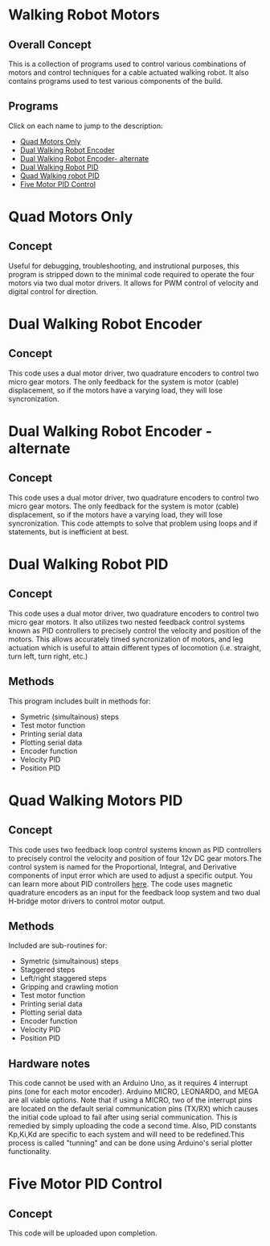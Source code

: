 # Walking Robot Motors
## Overall Concept
This is a collection of programs used to control various combinations of motors and control techniques for a cable actuated walking robot. It also contains programs used to test various components of the build.
## Programs
Click on each name to jump to the description:

- [Quad Motors Only](#quad-motors-only)
- [Dual Walking Robot Encoder](#dual-encoder)
- [Dual Walking Robot Encoder- alternate](#dual-encoder-alt)
- [Dual Walking Robot PID](#dual-pid)
- [Quad Walking robot PID](#quad-pid)
- [Five Motor PID Control](#five-pid)

# Quad Motors Only <a name="quad-motors-only"></a>
## Concept
Useful for debugging, troubleshooting, and instrutional purposes, this program is stripped down to the minimal code required to operate the four motors via two dual motor drivers. It allows for PWM control of velocity and digital control for direction. 

# Dual Walking Robot Encoder <a name="dual-encoder"></a>
## Concept
This code uses a dual motor driver, two quadrature encoders to control two micro gear motors. The only feedback for the system is motor (cable) displacement, so if the motors have a varying load, they will lose syncronization. 

# Dual Walking Robot Encoder - alternate <a name="dual-encoder-alt"></a>
## Concept
This code uses a dual motor driver, two quadrature encoders to control two micro gear motors. The only feedback for the system is motor (cable) displacement, so if the motors have a varying load, they will lose syncronization. This code attempts to solve that problem using loops and if statements, but is inefficient at best.

# Dual Walking Robot PID <a name="dual-pid"></a>
## Concept
This code uses a dual motor driver, two quadrature encoders to control two micro gear motors. It also utilizes two nested feedback control systems known as PID controllers to precisely control the velocity and position of the motors. This allows accurately timed syncronization of motors, and leg actuation which is useful to attain different types of locomotion (i.e. straight, turn left, turn right, etc.)

## Methods
This program includes built in methods for:
- Symetric (simultainous) steps
- Test motor function
- Printing serial data
- Plotting serial data
- Encoder function
- Velocity PID
- Position PID

# Quad Walking Motors PID <a name="quad-pid"></a>
## Concept
This code uses two feedback loop control systems known as PID controllers to precisely control the velocity and position of four 12v DC gear motors.The control system is named for the Proportional, Integral, and Derivative components of input error which are used to adjust a specific output. You can learn more about PID controllers [here](https://en.wikipedia.org/wiki/PID_controller "wikipedia link"). The code uses magnetic quadrature encoders as an input for the feedback loop system and two dual H-bridge motor drivers to control motor output. 

## Methods
Included are sub-routines for:
- Symetric (simultainous) steps
- Staggered steps
- Left/right staggered steps
- Gripping and crawling motion
- Test motor function
- Printing serial data
- Plotting serial data
- Encoder function
- Velocity PID
- Position PID

## Hardware notes
This code cannot be used with an Arduino Uno, as it requires 4 interrupt pins (one for each motor encoder). Arduino MICRO, LEONARDO, and MEGA are all viable options. Note that if using a MICRO, two of the interrupt pins are located on the default serial communication pins (TX/RX) which causes the initial code upload to fail after using serial communication. This is remedied by simply uploading the code a second time. Also, PID constants Kp,Ki,Kd are specific to each system and will need to be redefined.This process is called "tunning" and can be done using Arduino's serial plotter functionality. 

# Five Motor PID Control <a name="five-pid"></a>
## Concept
This code will be uploaded upon completion.
